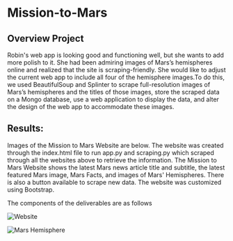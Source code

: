 # Mission-to-Mars
## Overview Project

Robin's web app is looking good and functioning well, but she wants to add more polish to it. She had been admiring images of Mars’s hemispheres online and realized that the site is scraping-friendly. She would like to adjust the current web app to include all four of the hemisphere images.To do this, we used BeautifulSoup and Splinter to scrape full-resolution images of Mars’s hemispheres and the titles of those images, store the scraped data on a Mongo database, use a web application to display the data, and alter the design of the web app to accommodate these images. 

## Results:

Images of the Mission to Mars Website are below. The website was created through the index.html file to run app.py and scraping.py which scraped through all the websites above to retrieve the information. The Mission to Mars Website shows the latest Mars news article title and subtitle, the latest featured Mars image, Mars Facts, and images of Mars' Hemispheres. There is also a button available to scrape new data. The website was customized using Bootstrap.


The components of the deliverables are as follows

![Website](https://user-images.githubusercontent.com/96403349/158110122-0833107c-6b10-4a68-a5bb-783465e4d869.png)


![Mars Hemisphere](https://user-images.githubusercontent.com/96403349/158109784-4e179352-2793-492b-bb1d-cc752ff2027c.png)




